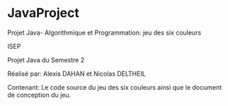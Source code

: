 # JavaProject
Projet Java- Algorithmique et Programmation: jeu des six couleurs  

ISEP

Projet Java du Semestre 2

Réalisé par: Alexis DAHAN et Nicolas DELTHEIL  

Contenant: Le code source du jeu des six couleurs ainsi que le document de conception du jeu. 


